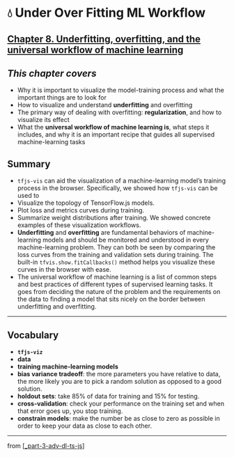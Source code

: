 # 💧 Under Over Fitting ML Workflow

## [**Chapter 8.** Underfitting, overfitting, and the universal workflow of machine learning](https://livebook.manning.com/book/deep-learning-with-javascript/chapter-8/)

## *This chapter covers*

- Why it is important to visualize the model-training process and what the important things are to look for
- How to visualize and understand **underfitting** and overfitting
- The primary way of dealing with overfitting: **regularization**, and how to visualize its effect
- What the **universal workflow of machine learning is**, what steps it includes, and why it is an important recipe that guides all supervised machine-learning tasks

## Summary

- `tfjs-vis` can aid the visualization of a machine-learning model’s training process in the browser. Specifically, we showed how `tfjs-vis` can be used to
- Visualize the topology of TensorFlow.js models.
- Plot loss and metrics curves during training.
- Summarize weight distributions after training. We showed concrete examples of these visualization workflows.
- **Underfitting** and **overfitting** are fundamental behaviors of machine-learning models and should be monitored and understood in every machine-learning problem. They can both be seen by comparing the loss curves from the training and validation sets during training. The built-in `tfvis.show.fitCallbacks()` method helps you visualize these curves in the browser with ease.
- The universal workflow of machine learning is a list of common steps and best practices of different types of supervised learning tasks. It goes from deciding the nature of the problem and the requirements on the data to finding a model that sits nicely on the border between underfitting and overfitting.

---

## **Vocabulary**

- **`tfjs-viz`**
- **data**
- **training machine-learning models**
- **bias variance tradeoff**: the more parameters you have relative to data, the more likely you are to pick a random solution as opposed to a good solution.
- **holdout sets**: take 85% of data for training and 15% for testing.
- **cross-validation**: check your performance on the training set and when that error goes up, you stop training.
- **constrain models**: make the number be as close to zero as possible in order to keep your data as close to each other.

---
from [[_part-3-adv-dl-ts-js]]

[//begin]: # "Autogenerated link references for markdown compatibility"
[_part-3-adv-dl-ts-js]: ../_part-3-adv-dl-ts-js.md "Part 3 Adv DL TS JS"
[//end]: # "Autogenerated link references"
